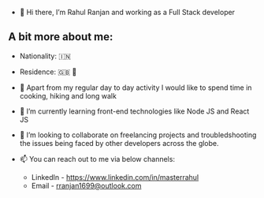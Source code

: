 - 👋 Hi there, I’m Rahul Ranjan and working as a Full Stack developer


## A bit more about me:

- Nationality: 🇮🇳
- Residence: 🇬🇧 🏴󠁧󠁢󠁳󠁣󠁴󠁿


- 👀 Apart from my regular day to day activity I would like to spend time in cooking, hiking and long walk
- 🌱 I’m currently learning front-end technologies like Node JS and React JS 
- 💞️ I’m looking to collaborate on freelancing projects and troubledshooting the issues being faced by other developers across the globe.
- 📫 You can reach out to me via below channels:
    - LinkedIn - https://www.linkedin.com/in/masterrahul
    - Email - rranjan1699@outlook.com

<!---
ranjan-projects/ranjan-projects is a ✨ special ✨ repository because its `README.md` (this file) appears on your GitHub profile.
You can click the Preview link to take a look at your changes.
--->
